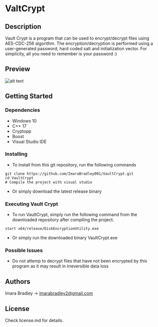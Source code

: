 # ValtCrypt

## Description
Vault Crypt is a program that can be used to encrypt/decrypt files using AES-CDC-256 algorithm. The encryption/decryption is performed using a user-generated password, hard coded salt and initialization vector. For simplicity, all you need to remember is your password :)

## Preview
![alt text](https://github.com/ImaraBradley001/VaultCrypt/raw/master/preview/1.png)

## Getting Started

### Dependencies

* Windows 10
*  C++ 17
* Cryptopp
* Boost
* Visual Studio IDE

### Installing

* To install from this git repository, run the following commands
```
git clone https://github.com/ImaraBradley001/VaultCrypt.git
cd VaultCrypt
# Compile the project with visual studio 
```

* Or simply download the latest release binary

### Executing Vault Crypt
* To run VaultCrypt, simply run the following command from the downloaded repository after compiling the project.
```
start x64/release/DiskEncryptionUtility.exe
```
* Or simply run the downloaded binary VaultCrypt.exe 

### Possible Issues
* Do not attemp to decrypt files that have not been encrypted by this program as it may result in irreversible data loss

## Authors

Imara Bradley -> imarabradley2@gmail.com

## License

Check license.md for details.
